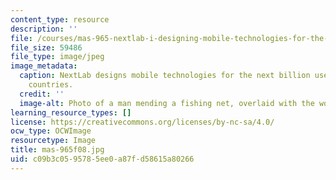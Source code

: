 ```yaml
---
content_type: resource
description: ''
file: /courses/mas-965-nextlab-i-designing-mobile-technologies-for-the-next-billion-users-fall-2008/c09b3c0595785ee0a87fd58615a80266_mas-965f08.jpg
file_size: 59486
file_type: image/jpeg
image_metadata:
  caption: NextLab designs mobile technologies for the next billion users in developing
    countries.
  credit: ''
  image-alt: Photo of a man mending a fishing net, overlaid with the words 'I AM NEXT.'
learning_resource_types: []
license: https://creativecommons.org/licenses/by-nc-sa/4.0/
ocw_type: OCWImage
resourcetype: Image
title: mas-965f08.jpg
uid: c09b3c05-9578-5ee0-a87f-d58615a80266
---
```

